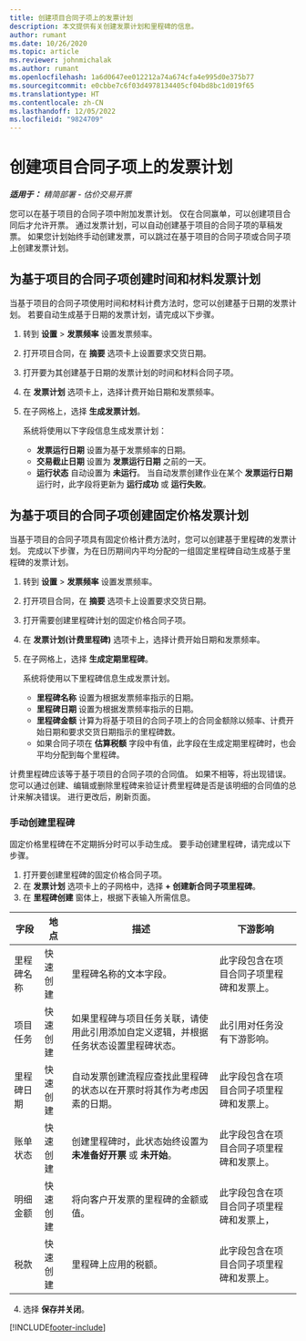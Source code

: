```yaml
---
title: 创建项目合同子项上的发票计划
description: 本文提供有关创建发票计划和里程碑的信息。
author: rumant
ms.date: 10/26/2020
ms.topic: article
ms.reviewer: johnmichalak
ms.author: rumant
ms.openlocfilehash: 1a6d0647ee012212a74a674cfa4e995d0e375b77
ms.sourcegitcommit: e0cbbe7c6f03d4978134405cf04bd8bc1d019f65
ms.translationtype: HT
ms.contentlocale: zh-CN
ms.lasthandoff: 12/05/2022
ms.locfileid: "9824709"
---
```

# <a name="create-invoice-schedules-on-a-project-contract-line"></a>创建项目合同子项上的发票计划

_**适用于：** 精简部署 - 估价交易开票_

您可以在基于项目的合同子项中附加发票计划。 仅在合同赢单，可以创建项目合同后才允许开票。 通过发票计划，可以自动创建基于项目的合同子项的草稿发票。 如果您计划始终手动创建发票，可以跳过在基于项目的合同子项或合同子项上创建发票计划。

## <a name="create-a-time-and-material-invoice-schedule-for-a-project-based-contract-line"></a>为基于项目的合同子项创建时间和材料发票计划

当基于项目的合同子项使用时间和材料计费方法时，您可以创建基于日期的发票计划。 若要自动生成基于日期的发票计划，请完成以下步骤。

1. 转到 **设置** > **发票频率** 设置发票频率。
2. 打开项目合同，在 **摘要** 选项卡上设置要求交货日期。
3. 打开要为其创建基于日期的发票计划的时间和材料合同子项。 
4. 在 **发票计划** 选项卡上，选择计费开始日期和发票频率。 
5. 在子网格上，选择 **生成发票计划**。

    系统将使用以下字段信息生成发票计划：

    - **发票运行日期** 设置为基于发票频率的日期。
    - **交易截止日期** 设置为 **发票运行日期** 之前的一天。
    - **运行状态** 自动设置为 **未运行**。 当自动发票创建作业在某个 **发票运行日期** 运行时，此字段将更新为 **运行成功** 或 **运行失败**。

## <a name="create-a-fixed-price-invoice-schedule-for-a-project-based-contract-line"></a>为基于项目的合同子项创建固定价格发票计划

当基于项目的合同子项具有固定价格计费方法时，您可以创建基于里程碑的发票计划。 完成以下步骤，为在日历期间内平均分配的一组固定里程碑自动生成基于里程碑的发票计划。

1. 转到 **设置** > **发票频率** 设置发票频率。
2. 打开项目合同，在 **摘要** 选项卡上设置要求交货日期。
3. 打开需要创建里程碑计划的固定价格合同子项。 
4. 在 **发票计划(计费里程碑)** 选项卡上，选择计费开始日期和发票频率。 
5. 在子网格上，选择 **生成定期里程碑**。

    系统将使用以下里程碑信息生成发票计划。

    - **里程碑名称** 设置为根据发票频率指示的日期。
    - **里程碑日期** 设置为根据发票频率指示的日期。
    - **里程碑金额** 计算为将基于项目的合同子项上的合同金额除以频率、计费开始日期和要求交货日期指示的里程碑数。
    - 如果合同子项在 **估算税额** 字段中有值，此字段在生成定期里程碑时，也会平均分配到每个里程碑。

计费里程碑应该等于基于项目的合同子项的合同值。 如果不相等，将出现错误。 您可以通过创建、编辑或删除里程碑来验证计费里程碑是否是该明细的合同值的总计来解决错误。 进行更改后，刷新页面。

### <a name="manually-create-milestones"></a>手动创建里程碑

固定价格里程碑在不定期拆分时可以手动生成。 要手动创建里程碑，请完成以下步骤。

1. 打开要创建里程碑的固定价格合同子项。 
2. 在 **发票计划** 选项卡上的子网格中，选择 **+ 创建新合同子项里程碑**。
3. 在 **里程碑创建** 窗体上，根据下表输入所需信息。 

| 字段 | 地点 | 描述 | 下游影响 |
| --- | --- | --- | --- |
| 里程碑名称 | 快速创建 | 里程碑名称的文本字段。 | 此字段包含在项目合同子项里程碑和发票上。 |
| 项目任务 | 快速创建 | 如果里程碑与项目任务关联，请使用此引用添加自定义逻辑，并根据任务状态设置里程碑状态。 | 此引用对任务没有下游影响。 |
| 里程碑日期 | 快速创建 | 自动发票创建流程应查找此里程碑的状态以在开票时将其作为考虑因素的日期。 | 此字段包含在项目合同子项里程碑和发票上。 |
| 账单状态 | 快速创建 | 创建里程碑时，此状态始终设置为 **未准备好开票** 或 **未开始**。 | 此字段包含在项目合同子项里程碑和发票上。 |
| 明细金额 | 快速创建 | 将向客户开发票的里程碑的金额或值。 | 此字段包含在项目合同子项里程碑和发票上， |
| 税款 | 快速创建 | 里程碑上应用的税额。 | 此字段包含在项目合同子项里程碑和发票上。 |

4. 选择 **保存并关闭**。


[!INCLUDE[footer-include](../../includes/footer-banner.md)]
